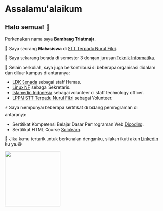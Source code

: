 # Assalamu'alaikum
## Halo semua! 👋

Perkenalkan nama saya **Bambang Triatmaja**.

🔭 Saya seorang **Mahasiswa** di [STT Terpadu Nurul Fikri](https://nurulfikri.ac.id/).

🌱 Saya sekarang berada di semester 3 dengan jurusan [Teknik Informatika](https://nurulfikri.ac.id/teknik-informatika/).

👯 Selain berkuliah, saya juga berkontribusi di beberapa organisasi didalam dan diluar kampus di antaranya:
- [LDK Senada](https://www.instagram.com/senada.sttnf/) sebagai staff Humas.
- [Linux NF](https://www.instagram.com/linux.nf/) sebagai Sekretaris.
- [Islamedic Indonesia](https://www.instagram.com/islamedic.id/) sebagai volunteer di staff technology officer.
- [LPPM STT Terpadu Nurul Fikri](https://lppm.nurulfikri.ac.id/) sebagai Volunteer.

⚡ Saya mempunyai beberapa sertifikat di bidang pemrograman di antaranya:
- Sertifikat Kompetensi Belajar Dasar Pemrograman Web [Dicoding](https://www.dicoding.com/certificates/JMZVMW8GNZN9).
- Sertifikat HTML Course [Sololearn](https://www.sololearn.com/Certificate/1014-21073876/jpg).

💬 Jika kamu tertarik untuk berkenalan denganku, silakan ikuti akun [Linkedin](https://www.linkedin.com/in/bambang-triatmaja-386197179/) ku ya.😄

<p align="left">
<a href="https://github.com/bambangtriatmaja">
  <img height="180em" src="https://github-readme-stats-eight-theta.vercel.app/api?username=bambangtriatmaja&show_icons=true&theme=algolia&include_all_commits=true&count_private=true"/>
</a>
</p>
<!--
**bambangtriatmaja/bambangtriatmaja** is a ✨ _special_ ✨ repository because its `README.md` (this file) appears on your GitHub profile.

Here are some ideas to get you started:

- 🔭 I’m currently working on ...
- 🌱 I’m currently learning ...
- 👯 I’m looking to collaborate on ...
- 🤔 I’m looking for help with ...
- 💬 Ask me about ...
- 📫 How to reach me: ...
- 😄 Pronouns: ...
- ⚡ Fun fact: ...
-->
